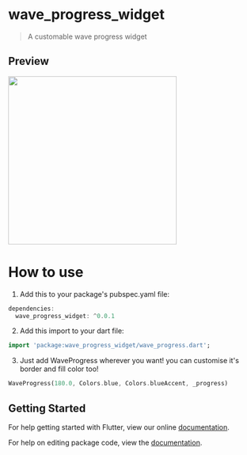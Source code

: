 # wave_progress_widget

>A customable wave progress widget


## Preview

<img src="https://github.com/studioidan/wave_progress/blob/master/art/screen1.gif" width="340px" />

# How to use
 1. Add this to your package's pubspec.yaml file:

````dart
dependencies:
  wave_progress_widget: ^0.0.1
  ````
  
 2. Add this import to your dart file:

````dart
import 'package:wave_progress_widget/wave_progress.dart';
  ````

 3. Just add WaveProgress wherever you want!
 you can customise it's border and fill color too!
 
 ````dart
 WaveProgress(180.0, Colors.blue, Colors.blueAccent, _progress)
  ````
 
## Getting Started

For help getting started with Flutter, view our online [documentation](https://flutter.io/).

For help on editing package code, view the [documentation](https://flutter.io/developing-packages/).
